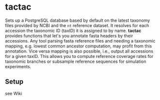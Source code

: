 # tactac

Sets up a PostgreSQL database based by default on the latest taxonomy files provided by NCBI and the `nt` reference dataset. It resolves for each accession the taxonomic ID (taxID) it is assigned to by name. 
**tactac** provides functions that let's you annotate fasta headers by their accessions. Any tool parsing fasta reference files and needing a taxonomic mapping, e.g. lowest common ancestor computation, may profit from this annotation. 
Vice versa mapping is also possible, i.e., output all accessions for a given taxID. This allows you to compute reference coverage rates for taxonomic branches or subsample reference sequences for simulation experiments.

## Setup

see Wiki
